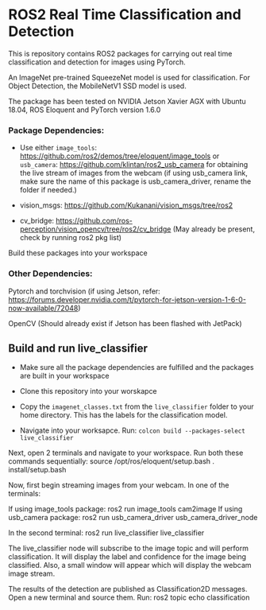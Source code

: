 # ROS2 Real Time Classification and Detection
This is repository contains ROS2 packages for carrying out real time classification and detection for images using PyTorch.

An ImageNet pre-trained SqueezeNet model is used for classification.
For Object Detection, the MobileNetV1 SSD model is used. 

The package has been tested on NVIDIA Jetson Xavier AGX with Ubuntu 18.04, ROS Eloquent and PyTorch version 1.6.0
 
### Package Dependencies:

- Use either `image_tools`: https://github.com/ros2/demos/tree/eloquent/image_tools or `usb_camera`: https://github.com/klintan/ros2_usb_camera for obtaining the live stream of images from the webcam (if using usb_camera link, make sure the name of this package is usb_camera_driver, rename the folder if needed.)

- vision_msgs: https://github.com/Kukanani/vision_msgs/tree/ros2

- cv_bridge: https://github.com/ros-perception/vision_opencv/tree/ros2/cv_bridge (May already be present, check by running ros2 pkg list)

Build these packages into your workspace


### Other Dependencies:

Pytorch and torchvision (if using Jetson, refer: https://forums.developer.nvidia.com/t/pytorch-for-jetson-version-1-6-0-now-available/72048)

OpenCV (Should already exist if Jetson has been flashed with JetPack)


## Build and run live_classifier

- Make sure all the package dependencies are fulfilled and the packages are built in your workspace

- Clone this repository into your worskapce

- Copy the `imagenet_classes.txt` from the `live_classifier` folder to your home directory. This has the labels for the classification model.

- Navigate into your worksapce. Run: `colcon build --packages-select live_classifier`

Next, open 2 terminals and navigate to your workspace. Run both these commands sequentially: 
source /opt/ros/eloquent/setup.bash
. install/setup.bash

Now, first begin streaming images from your webcam. In one of the terminals:

If using image_tools package: ros2 run image_tools cam2image
If using usb_camera package: ros2 run usb_camera_driver usb_camera_driver_node

In the second terminal:
ros2 run live_classifier live_classifier

The live_classifier node will subscribe to the image topic and will perform classification.
It will display the label and confidence for the image being classified.
Also, a small window will appear which will display the webcam image stream.

The results of the detection are published as Classification2D messages.
Open a new terminal and source them. Run: 
ros2 topic echo classification











